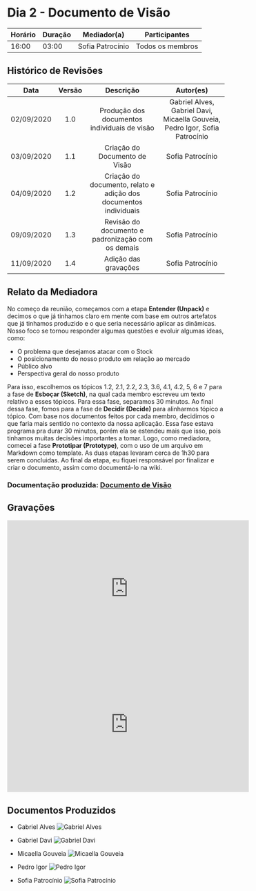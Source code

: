 # Dia 2 - Documento de Visão

| Horário | Duração | Mediador(a) | Participantes |
| - | - | - | - |
| 16:00 | 03:00 | Sofia Patrocínio | Todos os membros |

## Histórico de Revisões

|    Data    | Versão |         Descrição         |           Autor(es)            |
| :--------: | :----: | :-----------------------: | :----------------------------: |
| 02/09/2020 |  1.0   |  Produção dos documentos individuais de visão | Gabriel Alves, Gabriel Davi, Micaella Gouveia, Pedro Igor, Sofia Patrocínio | 
| 03/09/2020 |  1.1   |  Criação do Documento de Visão | Sofia Patrocínio | 
| 04/09/2020 |  1.2   |  Criação do documento, relato e adição dos documentos individuais | Sofia Patrocínio | 
| 09/09/2020 |  1.3   |  Revisão do documento e padronização com os demais | Sofia Patrocínio | 
| 11/09/2020 |  1.4   |  Adição das gravações  | Sofia Patrocínio |

## Relato da Mediadora

No começo da reunião, começamos com a etapa **Entender (Unpack)** e decimos o que já tinhamos claro em mente com base em outros artefatos que já tinhamos produzido e o que seria necessário aplicar as dinâmicas. Nosso foco se tornou responder algumas questões e evoluir algumas ideas, como:
- O problema que desejamos atacar com o Stock
- O posicionamento do nosso produto em relação ao mercado
- Público alvo
- Perspectiva geral do nosso produto

Para isso, escolhemos os tópicos 1.2, 2.1, 2.2, 2.3, 3.6, 4.1, 4.2, 5, 6 e 7 para a fase de **Esboçar (Sketch)**, na qual cada membro escreveu um texto relativo a esses tópicos. Para essa fase, separamos 30 minutos. Ao final dessa fase, fomos para a fase de **Decidir (Decide)** para alinharmos tópico a tópico. Com base nos documentos feitos por cada membro, decidimos o que faria mais sentido no contexto da nossa aplicação. Essa fase estava programa pra durar 30 minutos, porém ela se estendeu mais que isso, pois tinhamos muitas decisões importantes a tomar. Logo, como mediadora, comecei a fase **Prototipar (Prototype)**, com o uso de um arquivo em Markdown como template. As duas etapas levaram cerca de 1h30 para serem concluidas. Ao final da etapa, eu fiquei responsável por finalizar e criar o documento, assim como documentá-lo na wiki.

### Documentação produzida: [Documento de Visão](product/DocVisão.md)

## Gravações
<iframe allowFullScreen="allowFullScreen" src="https://www.youtube.com/embed/REi6V2Yc09s?ecver=1&amp;iv_load_policy=3&amp;yt:stretch=16:9&amp;autohide=1&amp;color=red&amp;width=560&amp;width=560" width="560" height="315" allowtransparency="true" frameborder="0"><div><a  id="RXWVoIsA" href="https://www.rockpamperscissors.co.uk/a-new-one-on-me/">Emma hybrid</a></div><div><a  id="RXWVoIsA" href="https://www.rockpamperscissors.co.uk/a-new-one-on-me/">https://www.rockpamperscissors.co.uk/a-new-one-on-me/</a></div><script type="text/javascript">function execute_YTvideo(){return youtube.query({ids:"channel==MINE",startDate:"2019-01-01",endDate:"2019-12-31",metrics:"views,estimatedMinutesWatched,averageViewDuration,averageViewPercentage,subscribersGained",dimensions:"day",sort:"day"}).then(function(e){},function(e){console.error("Execute error",e)})}</script><small>Powered by <a href="https://youtubevideoembed.com/ ">Embed YouTube Video</a></small></iframe>

<iframe allowFullScreen="allowFullScreen" src="https://www.youtube.com/embed/DS-h8omoAgM?ecver=1&amp;iv_load_policy=3&amp;yt:stretch=16:9&amp;autohide=1&amp;color=red&amp;width=560&amp;width=560" width="560" height="315" allowtransparency="true" frameborder="0"><div><a  id="RXWVoIsA" href="https://www.rockpamperscissors.co.uk/a-new-one-on-me/">Emma hybrid</a></div><div><a  id="RXWVoIsA" href="https://www.rockpamperscissors.co.uk/a-new-one-on-me/">https://www.rockpamperscissors.co.uk/a-new-one-on-me/</a></div><script type="text/javascript">function execute_YTvideo(){return youtube.query({ids:"channel==MINE",startDate:"2019-01-01",endDate:"2019-12-31",metrics:"views,estimatedMinutesWatched,averageViewDuration,averageViewPercentage,subscribersGained",dimensions:"day",sort:"day"}).then(function(e){},function(e){console.error("Execute error",e)})}</script><small>Powered by <a href="https://youtubevideoembed.com/ ">Embed YouTube Video</a></small></iframe>

## Documentos Produzidos
* Gabriel Alves
![Gabriel Alves](../assets/designSprint/doc_visão/Gabriel.jpg)

* Gabriel Davi
![Gabriel Davi](../assets/designSprint/doc_visão/Davi.jpg)

* Micaella Gouveia
![Micaella Gouveia](../assets/designSprint/doc_visão/Micaella.jpg)

* Pedro Igor
![Pedro Igor](../assets/designSprint/doc_visão/Pedro_Igor.png)

* Sofia Patrocínio
![Sofia Patrocínio](../assets/designSprint/doc_visão/Sofia.jpg)
